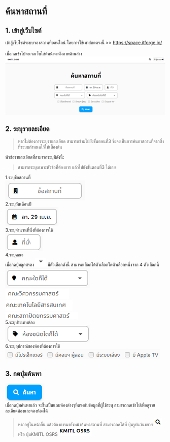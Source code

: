 # ค้นหาสถานที่
## 1. เข้าสู่เว็บไซต์
   เข้าสู้เว็บไซต์ระบบจองสถานที่ออนไลน์ โดยการใช้เมาส์กดตรงนี้ >> https://space.itforge.io/
   <br><br>เมื่อกดเข้าไปจะเจอเว็บไซต์หน้าตาดังภาพด้านล่าง
   ![](../man-img/01.find-space/find-space-page.png)
## 2. ระบุรายละเอียด
> หากไม่ต้องการระบุรายละเอียด สามารถข้ามไปยังขั้นตอนที่3 ซึ่งจะเป็นการค้นกาสถานที่จากสิ่งที่ระบบกำหนดไว้ให้เบื้องต้น
   
   หัวข้อรายละเอียดที่สามารถระบุมีดังนี้:
> สามารถระบุเฉพาะหัวข้อที่ต้องการ แล้วไปยังขั้นตอนที่3 ได้เลย
   
   1.ระบุชื่อสถานที่ <br>
   ![](../man-img/01.find-space/space-location.png)<br>
   2.ระบุวันเดือนปี <br>
   ![](../man-img/01.find-space/space-date.png)<br>
   3.ระบุจำนวนที่นั่งที่ต้องการใช้ <br> 
   ![](../man-img/01.find-space/space-chair.png)<br>
   4.ระบุคณะ <br>
   เมื่อกดปุ่มลูกศรลง  ![](../man-img/01.find-space/down-arrow.png) มีตัวเลือกดังนี้ สามารถเลือกได้ตัวเลือกใดตัวเลือกหนึ่งจาก 4 ตัวเลือกนี้<br>
   ![](../man-img/01.find-space/space-faculty.png)<br>
   ![](../man-img/01.find-space/f-engin.png)<br>
   ![](../man-img/01.find-space/f-it.png)<br>
   ![](../man-img/01.find-space/f-arch.png)<br>
   5.ระบุประเภทห้อง <br> 
   ![](../man-img/01.find-space/space-room-type.png)<br>
   6.ระบุอุปกรณ์ของห้องที่ต้องการใช้ <br>
   ![](../man-img/01.find-space/space-equipment.png)<br>
## 3. กดปุ่มค้นหา
   ![](../man-img/01.find-space/space-find-button.png)<br>
   เมื่อกดปุ่มค้นหาแล้ว จะขึ้นเป็นแถบห้องต่างๆที่ตรงกับข้อมูลที่ผู้ใช้ระบุ
   สามารถกดเข้าไปเพื่อดูรายละเอียดห้องและจองห้องได้
> หากอยู่ในหน้าอื่น แล้วต้องการมายังหน้าค้นหาสถานที่ สามารถกดได้ที่ ปุ่มรูปแว่นขยาย ![](../man-img/01.find-space/search-page-button.png) หรือ ปุ่มKMITL OSRS ![](../man-img/01.find-space/home-button.png)
